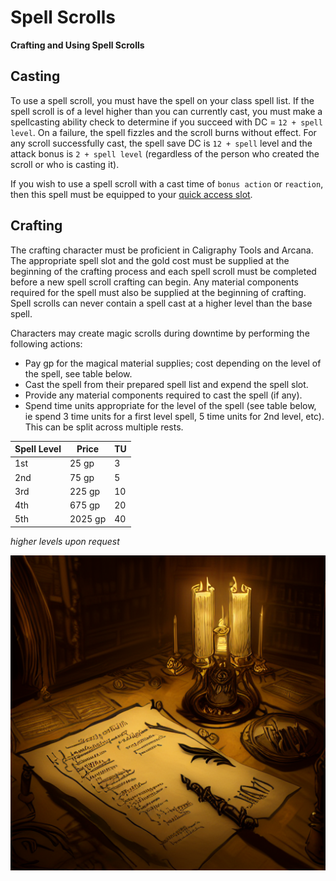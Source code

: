 # Spell Scrolls

**Crafting and Using Spell Scrolls**

## Casting

To use a spell scroll, you must have the spell on your class spell list. If the spell scroll is of a level higher than you can currently cast, you must make a spellcasting ability check to determine if you succeed with DC = `12 + spell level`. On a failure, the spell fizzles and the scroll burns without effect. For any scroll successfully cast, the spell save DC is `12 + spell` level and the attack bonus is `2 + spell level` (regardless of the person who created the scroll or who is casting it).

If you wish to use a spell scroll with a cast time of `bonus action` or `reaction`, then this spell must be equipped to your [quick access slot](../Combat_Rules/Extra_Bonus_Action_Options#quick-access-slot).

## Crafting

The crafting character must be proficient in Caligraphy Tools and Arcana. The appropriate spell slot and the gold cost must be supplied at the beginning of the crafting process and each spell scroll must be completed before a new spell scroll crafting can begin. Any material components required for the spell must also be supplied at the beginning of crafting. Spell scrolls can never contain a spell cast at a higher level than the base spell.

Characters may create magic scrolls during downtime by performing the following actions:

- Pay gp for the magical material supplies; cost depending on the level of the spell, see table below.
- Cast the spell from their prepared spell list and expend the spell slot.
- Provide any material components required to cast the spell (if any).
- Spend time units appropriate for the level of the spell (see table below, ie spend 3 time units for a first level spell, 5 time units for 2nd level, etc). This can be split across multiple rests.

| Spell Level | Price  | TU |
| ----------- | ------ | -- |
| 1st         | 25 gp  | 3  |
| 2nd         | 75 gp  | 5  |
| 3rd         | 225 gp | 10 |
| 4th         | 675 gp | 20 |
| 5th         | 2025 gp | 40 |

_higher levels upon request_

![scroll being written](scrolls.png)
